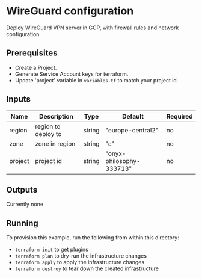 # WireGuard configuration

Deploy WireGuard VPN server in GCP, with firewall rules and network configuration.

## Prerequisites

- Create a Project.
- Generate Service Account keys for terraform.
- Update 'project' variable in `variables.tf` to match your project id.

## Inputs

| Name    	| Description         	| Type   	| Default                  	| Required 	|
|---------	|---------------------	|--------	|--------------------------	|----------	|
| region  	| region to deploy to 	| string 	| "europe-central2"        	| no      	|
| zone    	| zone in region      	| string 	| "c"                      	| no      	|
| project 	| project id          	| string 	| "onyx-philosophy-333713" 	| no      	|

## Outputs

Currently none

## Running

To provision this example, run the following from within this directory:

- `terraform init` to get plugins
- `terraform plan` to dry-run the infrastructure changes
- `terraform apply` to apply the infrastructure changes
- `terraform destroy` to tear down the created infrastructure

